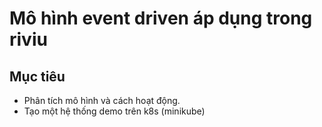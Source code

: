# Mô hình event driven áp dụng trong riviu

## Mục tiêu
- Phân tích mô hình và cách hoạt động.
- Tạo một hệ thống demo trên k8s (minikube)
